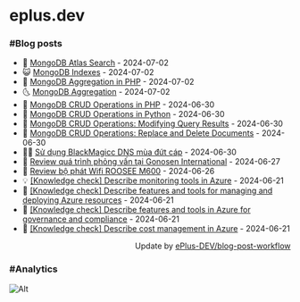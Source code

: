 # eplus.dev

### #Blog posts

<!-- BLOG-POST-LIST:START -->
 - 🧰 [MongoDB Atlas Search](https://eplus.dev/mongodb-atlas-search) - 2024-07-02
 - 😺 [MongoDB Indexes](https://eplus.dev/mongodb-indexes) - 2024-07-02
 - 🗽 [MongoDB Aggregation in PHP](https://eplus.dev/mongodb-aggregation-in-php) - 2024-07-02
 - 🌜 [MongoDB Aggregation](https://eplus.dev/mongodb-aggregation) - 2024-07-02
 - 📝 [MongoDB CRUD Operations in PHP](https://eplus.dev/mongodb-crud-operations-in-php) - 2024-06-30
 - 🚀 [MongoDB CRUD Operations in Python](https://eplus.dev/mongodb-crud-operations-in-python) - 2024-06-30
 - 💼 [MongoDB CRUD Operations: Modifying Query Results](https://eplus.dev/mongodb-crud-operations-modifying-query-results) - 2024-06-30
 - 🦣 [MongoDB CRUD Operations: Replace and Delete Documents](https://eplus.dev/mongodb-crud-operations-replace-and-delete-documents) - 2024-06-30
 - 👨‍🏫 [Sử dụng BlackMagicc DNS mùa đứt cáp](https://eplus.dev/su-dung-blackmagicc-dns-mua-dut-cap) - 2024-06-30
 - 🔭 [Review quá trình phỏng vấn tại Gonosen International](https://eplus.dev/review-qua-trinh-phong-van-tai-gonosen-international) - 2024-06-27
 - 🤡 [Review bộ phát Wifi ROOSEE M600](https://eplus.dev/review-bo-phat-wifi-roosee-m600) - 2024-06-26
 - 💡 [[Knowledge check] Describe monitoring tools in Azure](https://eplus.dev/knowledge-check-describe-monitoring-tools-in-azure) - 2024-06-21
 - 🦣 [[Knowledge check] Describe features and tools for managing and deploying Azure resources](https://eplus.dev/knowledge-check-describe-features-and-tools-for-managing-and-deploying-azure-resources) - 2024-06-21
 - 💪 [[Knowledge check] Describe features and tools in Azure for governance and compliance](https://eplus.dev/knowledge-check-describe-features-and-tools-in-azure-for-governance-and-compliance) - 2024-06-21
 - 🤡 [[Knowledge check] Describe cost management in Azure](https://eplus.dev/knowledge-check-describe-cost-management-in-azure) - 2024-06-21<!-- BLOG-POST-LIST:END -->

<div align="right">
  Update by <a target="_blank"
    href="https://github.com/ePlus-DEV/blog-post-workflow">ePlus-DEV/blog-post-workflow</a>
</div>

### #Analytics
![Alt](https://repobeats.axiom.co/api/embed/9990f7cddfbad8d834990b10ccad05f81ac1096f.svg "Repobeats analytics image")
